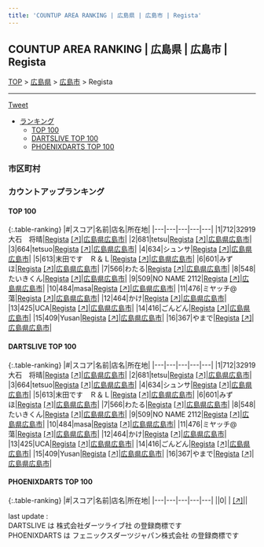 ```yaml
---
title: 'COUNTUP AREA RANKING | 広島県 | 広島市 | Regista'
---
```

## COUNTUP AREA RANKING | 広島県 | 広島市 | Regista

[TOP](/darts/rank/) > [広島県](/darts/rank/広島県/) > [広島市](/darts/rank/広島県/広島市/) > Regista

___

<a href="https://twitter.com/share?ref_src=twsrc%5Etfw" data-text="COUNTUP AREA RANKING | 広島県広島市Regista" class="twitter-share-button" data-hashtags="DARTSLIVE,PHOENIXDARTS,darts,ダーツ" data-show-count="false">Tweet</a>

* [ランキング](#カウントアップランキング)
    * [TOP 100](#top-100)
    * [DARTSLIVE TOP 100](#dartslive-top-100)
    * [PHOENIXDARTS TOP 100](#phoenixdarts-top-100)

### 市区町村

<ul>

</ul>

### カウントアップランキング

#### TOP 100



{:.table-ranking}
|#|スコア|名前|店名|所在地|
|---|---|---|---|---|
|1|712|<span class="rank-name-dl">32919 大石　将晴</span>|<a href="/darts/rank/shops/cfe265f0a46a93de774c926eb736cb5a.html">Regista</a> <a href="https://search.dartslive.com/jp/shop/cfe265f0a46a93de774c926eb736cb5a">[↗]</a>|<a href="/darts/rank/広島県/広島市">広島県広島市</a>|
|2|681|<span class="rank-name-dl">tetsu</span>|<a href="/darts/rank/shops/cfe265f0a46a93de774c926eb736cb5a.html">Regista</a> <a href="https://search.dartslive.com/jp/shop/cfe265f0a46a93de774c926eb736cb5a">[↗]</a>|<a href="/darts/rank/広島県/広島市">広島県広島市</a>|
|3|664|<span class="rank-name-dl">tetsuo</span>|<a href="/darts/rank/shops/cfe265f0a46a93de774c926eb736cb5a.html">Regista</a> <a href="https://search.dartslive.com/jp/shop/cfe265f0a46a93de774c926eb736cb5a">[↗]</a>|<a href="/darts/rank/広島県/広島市">広島県広島市</a>|
|4|634|<span class="rank-name-dl">シュンサ</span>|<a href="/darts/rank/shops/cfe265f0a46a93de774c926eb736cb5a.html">Regista</a> <a href="https://search.dartslive.com/jp/shop/cfe265f0a46a93de774c926eb736cb5a">[↗]</a>|<a href="/darts/rank/広島県/広島市">広島県広島市</a>|
|5|613|<span class="rank-name-dl">末田です　Ｒ＆Ｌ</span>|<a href="/darts/rank/shops/cfe265f0a46a93de774c926eb736cb5a.html">Regista</a> <a href="https://search.dartslive.com/jp/shop/cfe265f0a46a93de774c926eb736cb5a">[↗]</a>|<a href="/darts/rank/広島県/広島市">広島県広島市</a>|
|6|601|<span class="rank-name-dl">みずほ</span>|<a href="/darts/rank/shops/cfe265f0a46a93de774c926eb736cb5a.html">Regista</a> <a href="https://search.dartslive.com/jp/shop/cfe265f0a46a93de774c926eb736cb5a">[↗]</a>|<a href="/darts/rank/広島県/広島市">広島県広島市</a>|
|7|566|<span class="rank-name-dl">わたる</span>|<a href="/darts/rank/shops/cfe265f0a46a93de774c926eb736cb5a.html">Regista</a> <a href="https://search.dartslive.com/jp/shop/cfe265f0a46a93de774c926eb736cb5a">[↗]</a>|<a href="/darts/rank/広島県/広島市">広島県広島市</a>|
|8|548|<span class="rank-name-dl">たいきくん</span>|<a href="/darts/rank/shops/cfe265f0a46a93de774c926eb736cb5a.html">Regista</a> <a href="https://search.dartslive.com/jp/shop/cfe265f0a46a93de774c926eb736cb5a">[↗]</a>|<a href="/darts/rank/広島県/広島市">広島県広島市</a>|
|9|509|<span class="rank-name-dl">NO NAME 2112</span>|<a href="/darts/rank/shops/cfe265f0a46a93de774c926eb736cb5a.html">Regista</a> <a href="https://search.dartslive.com/jp/shop/cfe265f0a46a93de774c926eb736cb5a">[↗]</a>|<a href="/darts/rank/広島県/広島市">広島県広島市</a>|
|10|484|<span class="rank-name-dl">masa</span>|<a href="/darts/rank/shops/cfe265f0a46a93de774c926eb736cb5a.html">Regista</a> <a href="https://search.dartslive.com/jp/shop/cfe265f0a46a93de774c926eb736cb5a">[↗]</a>|<a href="/darts/rank/広島県/広島市">広島県広島市</a>|
|11|476|<span class="rank-name-dl">ミヤッチ@蕩</span>|<a href="/darts/rank/shops/cfe265f0a46a93de774c926eb736cb5a.html">Regista</a> <a href="https://search.dartslive.com/jp/shop/cfe265f0a46a93de774c926eb736cb5a">[↗]</a>|<a href="/darts/rank/広島県/広島市">広島県広島市</a>|
|12|464|<span class="rank-name-dl">かけ</span>|<a href="/darts/rank/shops/cfe265f0a46a93de774c926eb736cb5a.html">Regista</a> <a href="https://search.dartslive.com/jp/shop/cfe265f0a46a93de774c926eb736cb5a">[↗]</a>|<a href="/darts/rank/広島県/広島市">広島県広島市</a>|
|13|425|<span class="rank-name-dl">UCA</span>|<a href="/darts/rank/shops/cfe265f0a46a93de774c926eb736cb5a.html">Regista</a> <a href="https://search.dartslive.com/jp/shop/cfe265f0a46a93de774c926eb736cb5a">[↗]</a>|<a href="/darts/rank/広島県/広島市">広島県広島市</a>|
|14|416|<span class="rank-name-dl">ごんどん</span>|<a href="/darts/rank/shops/cfe265f0a46a93de774c926eb736cb5a.html">Regista</a> <a href="https://search.dartslive.com/jp/shop/cfe265f0a46a93de774c926eb736cb5a">[↗]</a>|<a href="/darts/rank/広島県/広島市">広島県広島市</a>|
|15|409|<span class="rank-name-dl">Yusan</span>|<a href="/darts/rank/shops/cfe265f0a46a93de774c926eb736cb5a.html">Regista</a> <a href="https://search.dartslive.com/jp/shop/cfe265f0a46a93de774c926eb736cb5a">[↗]</a>|<a href="/darts/rank/広島県/広島市">広島県広島市</a>|
|16|367|<span class="rank-name-dl">やまで</span>|<a href="/darts/rank/shops/cfe265f0a46a93de774c926eb736cb5a.html">Regista</a> <a href="https://search.dartslive.com/jp/shop/cfe265f0a46a93de774c926eb736cb5a">[↗]</a>|<a href="/darts/rank/広島県/広島市">広島県広島市</a>|


#### DARTSLIVE TOP 100



{:.table-ranking}
|#|スコア|名前|店名|所在地|
|---|---|---|---|---|
|1|712|<span class="rank-name-dl">32919 大石　将晴</span>|<a href="/darts/rank/shops/cfe265f0a46a93de774c926eb736cb5a.html">Regista</a> <a href="https://search.dartslive.com/jp/shop/cfe265f0a46a93de774c926eb736cb5a">[↗]</a>|<a href="/darts/rank/広島県/広島市">広島県広島市</a>|
|2|681|<span class="rank-name-dl">tetsu</span>|<a href="/darts/rank/shops/cfe265f0a46a93de774c926eb736cb5a.html">Regista</a> <a href="https://search.dartslive.com/jp/shop/cfe265f0a46a93de774c926eb736cb5a">[↗]</a>|<a href="/darts/rank/広島県/広島市">広島県広島市</a>|
|3|664|<span class="rank-name-dl">tetsuo</span>|<a href="/darts/rank/shops/cfe265f0a46a93de774c926eb736cb5a.html">Regista</a> <a href="https://search.dartslive.com/jp/shop/cfe265f0a46a93de774c926eb736cb5a">[↗]</a>|<a href="/darts/rank/広島県/広島市">広島県広島市</a>|
|4|634|<span class="rank-name-dl">シュンサ</span>|<a href="/darts/rank/shops/cfe265f0a46a93de774c926eb736cb5a.html">Regista</a> <a href="https://search.dartslive.com/jp/shop/cfe265f0a46a93de774c926eb736cb5a">[↗]</a>|<a href="/darts/rank/広島県/広島市">広島県広島市</a>|
|5|613|<span class="rank-name-dl">末田です　Ｒ＆Ｌ</span>|<a href="/darts/rank/shops/cfe265f0a46a93de774c926eb736cb5a.html">Regista</a> <a href="https://search.dartslive.com/jp/shop/cfe265f0a46a93de774c926eb736cb5a">[↗]</a>|<a href="/darts/rank/広島県/広島市">広島県広島市</a>|
|6|601|<span class="rank-name-dl">みずほ</span>|<a href="/darts/rank/shops/cfe265f0a46a93de774c926eb736cb5a.html">Regista</a> <a href="https://search.dartslive.com/jp/shop/cfe265f0a46a93de774c926eb736cb5a">[↗]</a>|<a href="/darts/rank/広島県/広島市">広島県広島市</a>|
|7|566|<span class="rank-name-dl">わたる</span>|<a href="/darts/rank/shops/cfe265f0a46a93de774c926eb736cb5a.html">Regista</a> <a href="https://search.dartslive.com/jp/shop/cfe265f0a46a93de774c926eb736cb5a">[↗]</a>|<a href="/darts/rank/広島県/広島市">広島県広島市</a>|
|8|548|<span class="rank-name-dl">たいきくん</span>|<a href="/darts/rank/shops/cfe265f0a46a93de774c926eb736cb5a.html">Regista</a> <a href="https://search.dartslive.com/jp/shop/cfe265f0a46a93de774c926eb736cb5a">[↗]</a>|<a href="/darts/rank/広島県/広島市">広島県広島市</a>|
|9|509|<span class="rank-name-dl">NO NAME 2112</span>|<a href="/darts/rank/shops/cfe265f0a46a93de774c926eb736cb5a.html">Regista</a> <a href="https://search.dartslive.com/jp/shop/cfe265f0a46a93de774c926eb736cb5a">[↗]</a>|<a href="/darts/rank/広島県/広島市">広島県広島市</a>|
|10|484|<span class="rank-name-dl">masa</span>|<a href="/darts/rank/shops/cfe265f0a46a93de774c926eb736cb5a.html">Regista</a> <a href="https://search.dartslive.com/jp/shop/cfe265f0a46a93de774c926eb736cb5a">[↗]</a>|<a href="/darts/rank/広島県/広島市">広島県広島市</a>|
|11|476|<span class="rank-name-dl">ミヤッチ@蕩</span>|<a href="/darts/rank/shops/cfe265f0a46a93de774c926eb736cb5a.html">Regista</a> <a href="https://search.dartslive.com/jp/shop/cfe265f0a46a93de774c926eb736cb5a">[↗]</a>|<a href="/darts/rank/広島県/広島市">広島県広島市</a>|
|12|464|<span class="rank-name-dl">かけ</span>|<a href="/darts/rank/shops/cfe265f0a46a93de774c926eb736cb5a.html">Regista</a> <a href="https://search.dartslive.com/jp/shop/cfe265f0a46a93de774c926eb736cb5a">[↗]</a>|<a href="/darts/rank/広島県/広島市">広島県広島市</a>|
|13|425|<span class="rank-name-dl">UCA</span>|<a href="/darts/rank/shops/cfe265f0a46a93de774c926eb736cb5a.html">Regista</a> <a href="https://search.dartslive.com/jp/shop/cfe265f0a46a93de774c926eb736cb5a">[↗]</a>|<a href="/darts/rank/広島県/広島市">広島県広島市</a>|
|14|416|<span class="rank-name-dl">ごんどん</span>|<a href="/darts/rank/shops/cfe265f0a46a93de774c926eb736cb5a.html">Regista</a> <a href="https://search.dartslive.com/jp/shop/cfe265f0a46a93de774c926eb736cb5a">[↗]</a>|<a href="/darts/rank/広島県/広島市">広島県広島市</a>|
|15|409|<span class="rank-name-dl">Yusan</span>|<a href="/darts/rank/shops/cfe265f0a46a93de774c926eb736cb5a.html">Regista</a> <a href="https://search.dartslive.com/jp/shop/cfe265f0a46a93de774c926eb736cb5a">[↗]</a>|<a href="/darts/rank/広島県/広島市">広島県広島市</a>|
|16|367|<span class="rank-name-dl">やまで</span>|<a href="/darts/rank/shops/cfe265f0a46a93de774c926eb736cb5a.html">Regista</a> <a href="https://search.dartslive.com/jp/shop/cfe265f0a46a93de774c926eb736cb5a">[↗]</a>|<a href="/darts/rank/広島県/広島市">広島県広島市</a>|


#### PHOENIXDARTS TOP 100



{:.table-ranking}
|#|スコア|名前|店名|所在地|
|---|---|---|---|---|
||0|<span class="rank-name-dl"> </span>|<a href="/darts/rank/shops/.html"></a> <a href="">[↗]</a>|<a href="/darts/rank//"></a>|


<div class="footer border-top border-gray-light mt-5 pt-3 text-right text-gray">
    last update : <span style="font-weight: italic" id="foot_last_modified"></span><br />
    DARTSLIVE は 株式会社ダーツライブ社 の登録商標です<br />
    PHOENIXDARTS は フェニックスダーツジャパン株式会社 の登録商標です<br />
</div>

<script src="https://cdnjs.cloudflare.com/ajax/libs/jquery.tablesorter/2.31.3/js/jquery.tablesorter.min.js" integrity="sha512-qzgd5cYSZcosqpzpn7zF2ZId8f/8CHmFKZ8j7mU4OUXTNRd5g+ZHBPsgKEwoqxCtdQvExE5LprwwPAgoicguNg==" crossorigin="anonymous" referrerpolicy="no-referrer"></script>
<link rel="stylesheet" href="https://cdnjs.cloudflare.com/ajax/libs/jquery.tablesorter/2.31.3/css/theme.default.min.css" integrity="sha512-wghhOJkjQX0Lh3NSWvNKeZ0ZpNn+SPVXX1Qyc9OCaogADktxrBiBdKGDoqVUOyhStvMBmJQ8ZdMHiR3wuEq8+w==" crossorigin="anonymous" referrerpolicy="no-referrer" />
<script>
$(function() {
    $(".table-ranking").tablesorter({sortList:[[0, 0]]});
    $("#foot_last_modified").text(formatDate(new Date(document.lastModified), 'yyyy-MM-dd HH:mm:ss'));
});
</script>

<script async src="https://platform.twitter.com/widgets.js" charset="utf-8"></script>